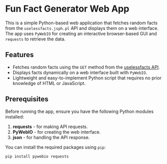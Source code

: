 # Fun Fact Generator Web App

This is a simple Python-based web application that fetches random facts from the `uselessfacts.jsph.pl` API and displays them on a web interface. The app uses `PyWebIO` for creating an interactive browser-based GUI and `requests` to retrieve the data.

## Features
- Fetches random facts using the `GET` method from the [uselessfacts API](https://uselessfacts.jsph.pl/).
- Displays facts dynamically on a web interface built with `PyWebIO`.
- Lightweight and easy-to-implement Python script that requires no prior knowledge of HTML or JavaScript.

## Prerequisites
Before running the app, ensure you have the following Python modules installed:

1. **requests** - for making API requests.
2. **PyWebIO** - for creating the web interface.
3. **json** - for handling the API response.

You can install the required packages using `pip`:

```bash
pip install pywebio requests
